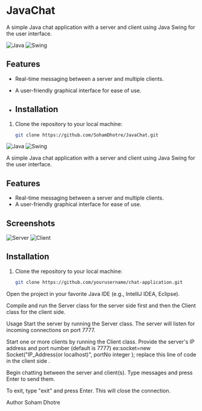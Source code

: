 # JavaChat
A simple Java chat application with a server and client using Java Swing for the user interface.

![Java](https://img.shields.io/badge/Java-1.8-blue)
![Swing](https://img.shields.io/badge/Swing-UI-orange)

## Features

- Real-time messaging between a server and multiple clients.
- A user-friendly graphical interface for ease of use.

- ## Installation

1. Clone the repository to your local machine:
   ```sh
   git clone https://github.com/SohamDhotre/JavaChat.git

![Java](https://img.shields.io/badge/Java-1.8-blue)
![Swing](https://img.shields.io/badge/Swing-UI-orange)

A simple Java chat application with a server and client using Java Swing for the user interface.

## Features

- Real-time messaging between a server and multiple clients.
- A user-friendly graphical interface for ease of use.

## Screenshots

![Server](server-screenshot.png)
![Client](client-screenshot.png)

## Installation

1. Clone the repository to your local machine:
   ```sh
   git clone https://github.com/yourusername/chat-application.git
Open the project in your favorite Java IDE (e.g., IntelliJ IDEA, Eclipse).

Compile and run the Server class for the server side first and then the Client class for the client side.

Usage
Start the server by running the Server class. The server will listen for incoming connections on port 7777.

Start one or more clients by running the Client class. Provide the server's IP address and port number (default is 7777) 
ex:socket=new Socket("IP_Address(or localhost)", portNo integer ); replace this line of code in the client side .

Begin chatting between the server and client(s). Type messages and press Enter to send them.

To exit, type "exit" and press Enter. This will close the connection.

Author 
Soham Dhotre

